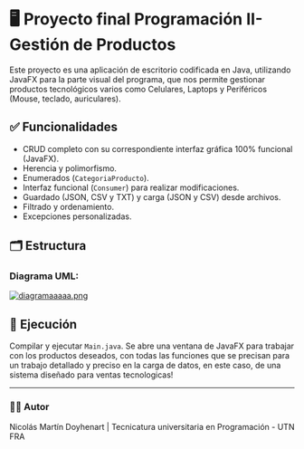 # 🖥️ Proyecto final Programación II- Gestión de Productos

Este proyecto es una aplicación de escritorio codificada en Java, utilizando JavaFX para la parte visual del programa, que nos permite gestionar productos tecnológicos varios como Celulares, Laptops y Periféricos (Mouse, teclado, auriculares).

## ✅ Funcionalidades

- CRUD completo con su correspondiente interfaz gráfica 100% funcional (JavaFX).
- Herencia y polimorfismo.
- Enumerados (`CategoriaProducto`).
- Interfaz funcional (`Consumer`) para realizar modificaciones.
- Guardado (JSON, CSV y TXT) y carga (JSON y CSV) desde archivos.
- Filtrado y ordenamiento.
- Excepciones personalizadas.

## 🗂️ Estructura

### Diagrama UML:
[![diagramaaaaa.png](https://i.postimg.cc/tJVnp6wY/diagramaaaaa.png)](https://postimg.cc/q64vGNkT)

## 🚀 Ejecución

Compilar y ejecutar `Main.java`. Se abre una ventana de JavaFX para trabajar con los productos deseados, con todas las funciones que se precisan para un trabajo detallado y preciso en la carga de datos, en este caso, de una sistema diseñado para ventas tecnologicas!

-----

### 🧑‍💻 Autor

Nicolás Martín Doyhenart |
Tecnicatura universitaria en Programación - UTN FRA

